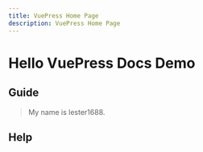 ```yaml
---
title: VuePress Home Page
description: VuePress Home Page
---
```

# Hello VuePress Docs Demo

## Guide
> My name is lester1688.

## Help